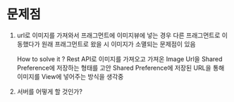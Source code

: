 # 문제점

1. url로 이미지를 가져와서 프래그먼트에 이미지뷰에 넣는 경우
   다른 프래그먼트로 이동했다가 원래 프래그먼트로 왔을 시
   이미지가 소멸되는 문제점이 있음
   
   How to solve it ?
   Rest API로 이미지를 가져오고 가져온 Image Url을 Shared Preference에 저장하는 형태를 고안
   Shared Preference에 저장된 URL을 통해 이미지를 View에 넣어주는 방식을 생각중
   
2. 서버를 어떻게 할 것인가?